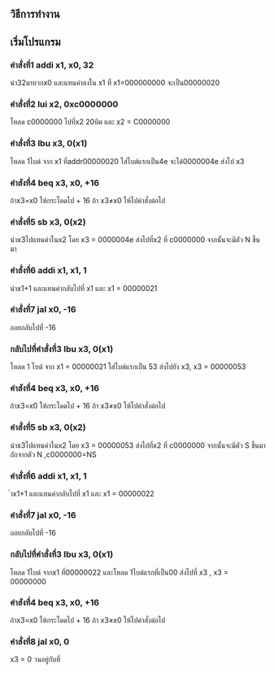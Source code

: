 ## วิธีการทำงาน  

   
## เริ่มโปรแกรม
### คำสั่งที่1 addi x1, x0, 32
   นำ32มาบวกx0 และแทนค่าลงใน x1 ที่ x1=000000000 จะเป็น00000020
   
### คำสั่งที่2 lui x2, 0xc0000000
   โหลด c0000000 ไปที่x2 20บิต และ x2 = C0000000
### คำสั่งที่3 lbu x3, 0(x1)
   โหลด 1ไบต์ จาก x1 ที่addr00000020 ใส่ไบต์แรกเป็น4e จะได้0000004e ส่งไป x3
### คำสังที่4 beq x3, x0, +16
   ถ้าx3=x0 ให้กระโดดไป + 16 ถ้า x3≠x0 ให้ไปคำสั่งต่อไป
### คำสั่งที่5 sb x3, 0(x2)
   นำx3ไปแทนค่าในx2 โดย x3 = 0000004e  ส่งไปที่x2 ที่ c0000000 จากนั้นจะมีตัว N ขึ้นมา
### คำสั่งที่6 addi x1, x1, 1
   นำx1+1 และแทนค่ากลับไปที่ x1 และ x1 = 00000021
### คำสั่งที่7 jal x0, -16
  ถอยกลับไปที่ -16
### กลับไปที่คำสั่งที่3 lbu x3, 0(x1)
  โหลด 1 ไบต์ จาก x1 = 00000021 ใส่ไบต์แรกเป็น 53 ส่งไปยัง x3, x3 = 00000053 
### คำสังที่4 beq x3, x0, +16
  ถ้าx3=x0 ให้กระโดดไป + 16 ถ้า x3≠x0 ให้ไปคำสั่งต่อไป
### คำสั่งที่5 sb x3, 0(x2)
  นำx3ไปแทนค่าในx2 โดย x3 = 00000053  ส่งไปที่x2 ที่ c0000000 จากนั้นจะมีตัว S ขึ้นมาถักจากตัว N ,c0000000=NS
### คำสั่งที่6 addi x1, x1, 1
   ำx1+1 และแทนค่ากลับไปที่ x1 และ x1 = 00000022
### คำสั่งที่7 jal x0, -16
   ถอยกลับไปที่ -16
### กลับไปที่คำสั่งที่3 lbu x3, 0(x1)
   โหลด 1ไบต์ จากx1 ที่00000022 และโหลด 1ไบต์แรกที่เป็น00 ส่งไปที่ x3 , x3 = 00000000
### คำสังที่4 beq x3, x0, +16
  ถ้าx3=x0 ให้กระโดดไป + 16 ถ้า x3≠x0 ให้ไปคำสั่งต่อไป
### คำสั่งที่8 jal x0, 0
   x3 = 0 วนอยู่กับที่
